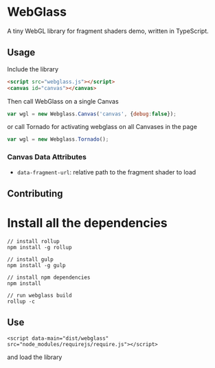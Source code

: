 # WebGlass

A tiny WebGL library for fragment shaders demo, written in TypeScript.

## Usage

Include the library

```html
<script src="webglass.js"></script>
<canvas id="canvas"></canvas>
```

Then call WebGlass on a single Canvas

```js
var wgl = new Webglass.Canvas('canvas', {debug:false});
```

or call Tornado for activating webglass on all Canvases in the page

```js
var wgl = new Webglass.Tornado();
```

### Canvas Data Attributes

* `data-fragment-url`: relative path to the fragment shader to load

## Contributing

# Install all the dependencies

```
// install rollup
npm install -g rollup

// install gulp
npm install -g gulp

// install npm dependencies
npm install

// run webglass build
rollup -c
```

## Use

```
<script data-main="dist/webglass" src="node_modules/requirejs/require.js"></script>
```

and load the library
